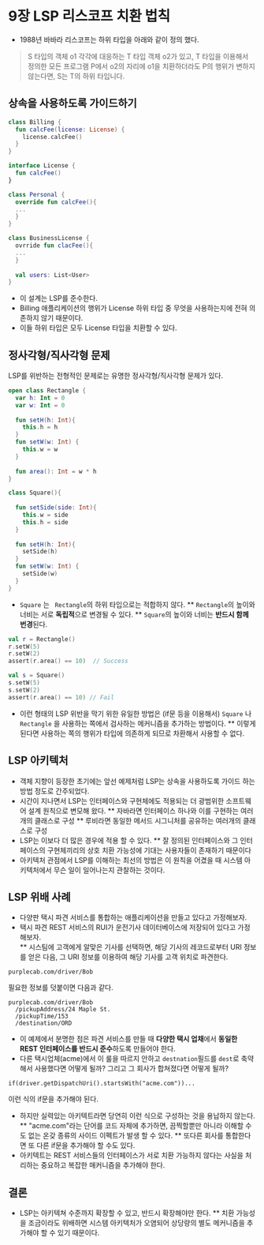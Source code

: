 # 9장 LSP 리스코프 치환 법칙
* 1988년 바바라 리스코프는 하위 타입을 아래와 같이 정의 했다.

> S 타입의 객체 o1 각각에 대응하는 T 타입 객체 o2가 있고, T 타입을 이용해서 정의한 모든 프로그램 P에서 o2의 자리에 o1을 치환하더라도 P의 행위가 변하지 않는다면, S는 T의 하위 타입니다.

## 상속을 사용하도록 가이드하기

```Kotlin
class Billing {
  fun calcFee(license: License) {
    license.calcFee()
  }
}

interface License {
  fun calcFee()
}

class Personal {
  override fun calcFee(){
  ...
  }
}

class BusinessLicense {
  ovrride fun clacFee(){
  ...
  }
  
  val users: List<User>
}

```

* 이 설계는 LSP를 준수한다.
* Billing 애플리케이션의 행위가 License 하위 타입 중 무엇을 사용하는지에 전혀 의존하지 않기 때문이다.
* 이들 하위 타입은 모두 License 타입을 치환할 수 있다.

## 정사각형/직사각형 문제
LSP를 위반하는 전형적인 문제로는 유명한 정사각형/직사각형 문제가 있다.

```Kotlin
open class Rectangle {
  var h: Int = 0
  var w: Int = 0
  
  fun setH(h: Int){
    this.h = h
  }
  fun setW(w: Int) {
    this.w = w
  }
  
  fun area(): Int = w * h
}

class Square(){
  
  fun setSide(side: Int){
    this.w = side
    this.h = side
  }
  
  fun setH(h: Int){
    setSide(h)
  }
  fun setW(w: Int) {
    setSide(w)
  }
}
```

* ```Square``` 는 ``` Rectangle```의 하위 타입으로는 적합하지 않다.
** ```Rectangle```의 높이와 너비는 서로 **독립적**으로 변경될 수 있다.
** ```Square```의 높이와 너비는 **반드시 함께 번경**된다.

```Kotlin
val r = Rectangle()
r.setW(5)
r.setW(2)
assert(r.area() == 10)  // Success
```

```Kotlin
val s = Square()
s.setW(5)
s.setW(2)
assert(r.area() == 10) // Fail
```

* 이런 형태의 LSP 위반을 막기 위한 유일한 방법은 (if문 등을 이용해서)  ```Square``` 나 ``` Rectangle``` 을 사용하는 쪽에서 검사하는 메커니즘을 추가하는 방법이다.
** 이렇게 된다면 사용하는 쪽의 행위가 타입에 의존하게 되므로 차환해서 사용할 수 없다.

## LSP 아키텍처
* 객체 지향이 등장한 초기에는 앞선 예제처럼 LSP는 상속을 사용하도록 가이드 하는 방법 정도로 간주되었다. 
* 시간이 지나면서 LSP는 인터페이스와 구현체에도 적용되는 더 광범위한 소프트웨어 설계 원칙으로 변모해 왔다.
** 자바라면 인터페이스 하나와 이를 구현하는 여러개의 클래스로 구성
** 루비라면 동일한 메서드 시그니처를 공유하는 여러개의 클래스로 구성
* LSP는 이보다 더 많은 경우에 적용 할 수 있다.
** 잘 정의된 인터페이스와 그 인터페이스의 구현체끼리의 상호 치환 가능성에 기대는 사용자들이 존재하기 때문이다
* 아키텍처 관점에서 LSP를 이해하는 최선의 방법은 이 원칙을 어겼을 때 시스템 아키텍처에서 무슨 일이 일어나는지 관찰하는 것이다.

## LSP 위배 사례
* 다양판 택시 파견 서비스를 통합하는 애플리케이션을 만들고 있다고 가정해보자.
* 택시 파견 REST 서비스의 RUI가 운전기사 데이터베이스에 저장되어 있다고 가정해보자.  
** 시스팀에 고객에게 알맞은 기사를 선택하면, 해당 기사의 레코드로부터 URI 정보를 얻은 다음, 그 URI 정보를 이용하여 해당 기사를 고객 위치로 파견한다.  

```purplecab.com/driver/Bob```  

필요한 정보를 덧붙이면 다음과 같다.

```
purplecab.com/driver/Bob
  /pickupAddress/24 Maple St.
  /pickupTime/153
  /destination/ORD
```
* 이 예제에서 분명한 점은 파견 서비스를 만들 때 **다양한 택시 업채**에서 **동일한 REST 인터페이스를 반드시 준수**하도록 만들어야 한다.
* 다른 택시업체(acme)에서 이 룰을 따르지 안하고 ```destnation```필드를 ```dest```로 축약해서 사용했다면 어떻게 될까? 그리고 그 회사가 합쳐졌다면 어떻게 될까? 

```
if(driver.getDispatchUri().startsWith("acme.com"))...
```
이런 식의 if문을 추가해야 된다.
* 하지만 실력있는 아키텍트라면 당연히 이런 식으로 구성하는 것을 용납하지 않는다.
** "acme.com"라는 단어를 코드 자체에 추가하면, 끔찍할뿐만 아니라 이해할 수도 없는 온갖 종류의 사이드 이펙트가 발생 할 수 있다.
** 또다른 회사를 통합한다면 또 다른 if문을 추가해야 할 수도 있다.
* 아키텍트는 REST 서비스들의 인터페이스가 서로 치환 가능하지 않다는 사실을 처리하는 중요하고 복잡한 매커니즘을 추가해야 한다.

## 결론
* LSP는 아키텍쳐 수준까지 확장할 수 있고, 반드시 확장해야만 한다.
** 치환 가능성을 조금이라도 위배하면 시스템 아키텍처가 오염되어 상당량의 별도 메커니즘을 추가해야 할 수 있기 때문이다.
